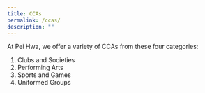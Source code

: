 ```yaml
---
title: CCAs
permalink: /ccas/
description: ""
---
```

<p>At Pei Hwa, we offer a variety of CCAs from&nbsp;these four categories:</p>
<ol>
<li>Clubs and Societies</li>
<li>Performing Arts</li>
<li>Sports and Games</li>
<li>Uniformed Groups</li>
</ol>